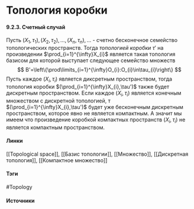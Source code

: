 # Топология коробки
#### 9.2.3. Счетный случай
Пусть $(X_{1},\tau_{1}),(X_{2},\tau_{2}),\dots,(X_{n},\tau_{n}),\dots$ - счетно бесконечное семейство топологических пространств. Тогда *топологией коробки* $\tau'$ на произведении $\prod_{i=1}^{\infty}X_{i}$ является такая топология базисом для которой выступает следующее семейство множеств
$$
B'=\left\{\prod\limits_{i=1}^{\infty}O_{i}:O_{i}\in\tau_{i}\right\}
$$
Пусть каждое $(X_{i},\tau_{i})$ является диксретным пространством, тогда топология коробки $(\prod_{i=1}^{\infty}X_{i},\tau')$ также будет дискретным пространством. Если каждое $(X_{i},\tau_{i})$ является конечным множеством с дискретной топологией, т $(\prod_{i=1}^{\infty}X_{i},\tau')$ будет уже бесконечным дискретным пространством, которое явно не является компактным. А значит мы имеем что произведение коробкой компактных пространств $(X_{i},\tau_{i})$ не является компактным пространством.
#### Линки
 [[Topological space]],
 [[Базис топологии]],
 [[Множество]],
 [[Дискретная топология]],
 [[Компактное множество]]
#### Тэги
 #Topology 
#### Источники
